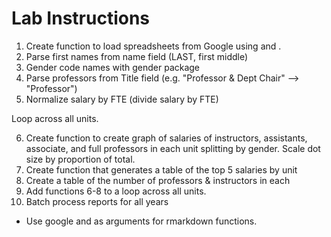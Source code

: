 # Lab Instructions 

1. Create function to load spreadsheets from Google using <key> and <gid>. 
2. Parse first names from name field (LAST, first middle) 
3. Gender code names with gender package 
4. Parse professors from Title field (e.g. "Professor & Dept Chair" --> "Professor")
5. Normalize salary by FTE (divide salary by FTE) 

Loop across all units. 
  
6. Create function to create graph of salaries of instructors, assistants, associate, and full professors in each unit splitting by gender. Scale dot size by proportion of total.  
7. Create function that generates a table of the top 5 salaries by unit  
8. Create a table of the number of professors & instructors in each  
9. Add functions 6-8 to a loop across all units.  
10. Batch process reports for all years 
 
* Use google <key> and <gid> as arguments for rmarkdown functions. 
  
  
